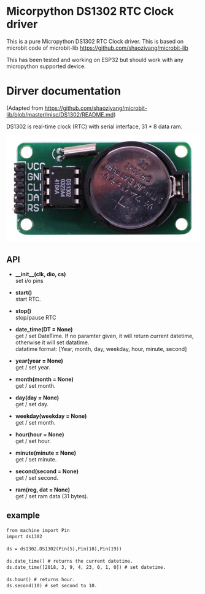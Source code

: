 # Micorpython DS1302 RTC Clock driver
This is a pure Micropython DS1302 RTC Clock driver. This is based on microbit code of microbit-lib https://github.com/shaoziyang/microbit-lib

This has been tested and working on ESP32 but should work with any micropython supported device.

# Dirver documentation
(Adapted from https://github.com/shaoziyang/microbit-lib/blob/master/misc/DS1302/README.md)

DS1302 is real-time clock (RTC) with serial interface, 31 * 8 data ram.

![](ds1302.jpg)


## API
* **\_\_init\_\_(clk, dio, cs)**  
set i/o pins

* **start()**  
start RTC.  

* **stop()**  
stop/pause RTC

* **date_time(DT = None)**  
get / set DateTime. If no paramter given, it will return current datetime, otherwise it will set datatime.  
datatime format: [Year, month, day, weekday, hour, minute, second]

* **year(year = None)**  
get / set year.  

* **month(month = None)**  
get / set month.  

* **day(day = None)**  
get / set day.  

* **weekday(weekday = None)**  
get / set month.  

* **hour(hour = None)**  
get / set hour.  

* **minute(minute = None)**  
get / set minute.  

* **second(second = None)**  
get / set second.  

* **ram(reg, dat = None)**  
get / set ram data (31 bytes).  


## example

```
from machine import Pin
import ds1302

ds = ds1302.DS1302(Pin(5),Pin(18),Pin(19))

ds.date_time() # returns the current datetime.
ds.date_time([2018, 3, 9, 4, 23, 0, 1, 0]) # set datetime.

ds.hour() # returns hour.
ds.second(10) # set second to 10.
```
